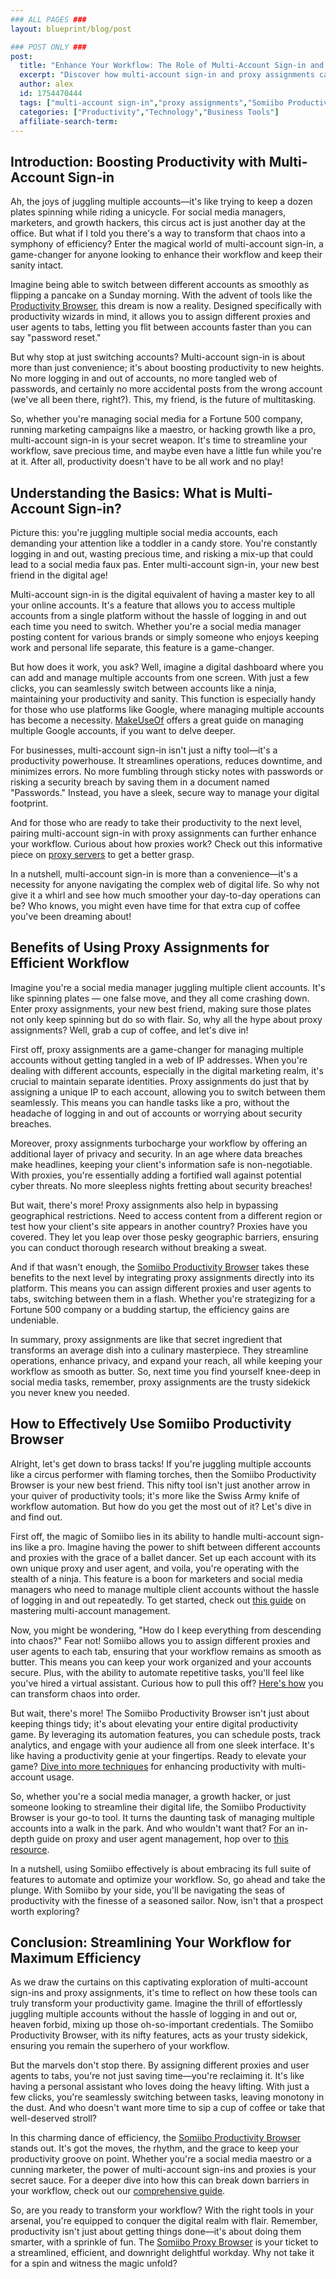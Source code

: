 ```yaml
---
### ALL PAGES ###
layout: blueprint/blog/post

### POST ONLY ###
post:
  title: "Enhance Your Workflow: The Role of Multi-Account Sign-in and Proxy Assignments"
  excerpt: "Discover how multi-account sign-in and proxy assignments can enhance productivity for social media managers and marketers using the Somiibo Productivity Browser."
  author: alex
  id: 1754470444
  tags: ["multi-account sign-in","proxy assignments","Somiibo Productivity Browser","workflow automation","productivity tools"]
  categories: ["Productivity","Technology","Business Tools"]
  affiliate-search-term: 
---
```


## Introduction: Boosting Productivity with Multi-Account Sign-in

Ah, the joys of juggling multiple accounts—it's like trying to keep a dozen plates spinning while riding a unicycle. For social media managers, marketers, and growth hackers, this circus act is just another day at the office. But what if I told you there's a way to transform that chaos into a symphony of efficiency? Enter the magical world of multi-account sign-in, a game-changer for anyone looking to enhance their workflow and keep their sanity intact.

Imagine being able to switch between different accounts as smoothly as flipping a pancake on a Sunday morning. With the advent of tools like the [Productivity Browser](https://productivitybrowser.com), this dream is now a reality. Designed specifically with productivity wizards in mind, it allows you to assign different proxies and user agents to tabs, letting you flit between accounts faster than you can say "password reset."

But why stop at just switching accounts? Multi-account sign-in is about more than just convenience; it's about boosting productivity to new heights. No more logging in and out of accounts, no more tangled web of passwords, and certainly no more accidental posts from the wrong account (we've all been there, right?). This, my friend, is the future of multitasking.

So, whether you're managing social media for a Fortune 500 company, running marketing campaigns like a maestro, or hacking growth like a pro, multi-account sign-in is your secret weapon. It's time to streamline your workflow, save precious time, and maybe even have a little fun while you're at it. After all, productivity doesn't have to be all work and no play!

## Understanding the Basics: What is Multi-Account Sign-in?

Picture this: you're juggling multiple social media accounts, each demanding your attention like a toddler in a candy store. You're constantly logging in and out, wasting precious time, and risking a mix-up that could lead to a social media faux pas. Enter multi-account sign-in, your new best friend in the digital age!

Multi-account sign-in is the digital equivalent of having a master key to all your online accounts. It's a feature that allows you to access multiple accounts from a single platform without the hassle of logging in and out each time you need to switch. Whether you're a social media manager posting content for various brands or simply someone who enjoys keeping work and personal life separate, this feature is a game-changer.

But how does it work, you ask? Well, imagine a digital dashboard where you can add and manage multiple accounts from one screen. With just a few clicks, you can seamlessly switch between accounts like a ninja, maintaining your productivity and sanity. This function is especially handy for those who use platforms like Google, where managing multiple accounts has become a necessity. [MakeUseOf](https://www.makeuseof.com/tag/multiple-google-accounts/) offers a great guide on managing multiple Google accounts, if you want to delve deeper.

For businesses, multi-account sign-in isn't just a nifty tool—it's a productivity powerhouse. It streamlines operations, reduces downtime, and minimizes errors. No more fumbling through sticky notes with passwords or risking a security breach by saving them in a document named "Passwords." Instead, you have a sleek, secure way to manage your digital footprint.

And for those who are ready to take their productivity to the next level, pairing multi-account sign-in with proxy assignments can further enhance your workflow. Curious about how proxies work? Check out this informative piece on [proxy servers](https://www.cloudflare.com/learning/cdn/what-is-a-proxy-server/) to get a better grasp.



In a nutshell, multi-account sign-in is more than a convenience—it's a necessity for anyone navigating the complex web of digital life. So why not give it a whirl and see how much smoother your day-to-day operations can be? Who knows, you might even have time for that extra cup of coffee you've been dreaming about!

## Benefits of Using Proxy Assignments for Efficient Workflow

Imagine you're a social media manager juggling multiple client accounts. It's like spinning plates — one false move, and they all come crashing down. Enter proxy assignments, your new best friend, making sure those plates not only keep spinning but do so with flair. So, why all the hype about proxy assignments? Well, grab a cup of coffee, and let's dive in!

First off, proxy assignments are a game-changer for managing multiple accounts without getting tangled in a web of IP addresses. When you're dealing with different accounts, especially in the digital marketing realm, it's crucial to maintain separate identities. Proxy assignments do just that by assigning a unique IP to each account, allowing you to switch between them seamlessly. This means you can handle tasks like a pro, without the headache of logging in and out of accounts or worrying about security breaches.

Moreover, proxy assignments turbocharge your workflow by offering an additional layer of privacy and security. In an age where data breaches make headlines, keeping your client's information safe is non-negotiable. With proxies, you're essentially adding a fortified wall against potential cyber threats. No more sleepless nights fretting about security breaches!

But wait, there's more! Proxy assignments also help in bypassing geographical restrictions. Need to access content from a different region or test how your client's site appears in another country? Proxies have you covered. They let you leap over those pesky geographic barriers, ensuring you can conduct thorough research without breaking a sweat. 

And if that wasn't enough, the [Somiibo Productivity Browser](https://productivitybrowser.com/blog/unlocking-new-levels-of-efficiency-how-the-somiibo-productivity-browser-can-transform-your-workflow) takes these benefits to the next level by integrating proxy assignments directly into its platform. This means you can assign different proxies and user agents to tabs, switching between them in a flash. Whether you're strategizing for a Fortune 500 company or a budding startup, the efficiency gains are undeniable.

In summary, proxy assignments are like that secret ingredient that transforms an average dish into a culinary masterpiece. They streamline operations, enhance privacy, and expand your reach, all while keeping your workflow as smooth as butter. So, next time you find yourself knee-deep in social media tasks, remember, proxy assignments are the trusty sidekick you never knew you needed.

## How to Effectively Use Somiibo Productivity Browser

Alright, let's get down to brass tacks! If you're juggling multiple accounts like a circus performer with flaming torches, then the Somiibo Productivity Browser is your new best friend. This nifty tool isn't just another arrow in your quiver of productivity tools; it's more like the Swiss Army knife of workflow automation. But how do you get the most out of it? Let's dive in and find out.

First off, the magic of Somiibo lies in its ability to handle multi-account sign-ins like a pro. Imagine having the power to shift between different accounts and proxies with the grace of a ballet dancer. Set up each account with its own unique proxy and user agent, and voila, you're operating with the stealth of a ninja. This feature is a boon for marketers and social media managers who need to manage multiple client accounts without the hassle of logging in and out repeatedly. To get started, check out [this guide](https://productivitybrowser.com/blog/can-the-somiibo-productivity-browser-enhance-your-multi-account-management-skills) on mastering multi-account management.

Now, you might be wondering, "How do I keep everything from descending into chaos?" Fear not! Somiibo allows you to assign different proxies and user agents to each tab, ensuring that your workflow remains as smooth as butter. This means you can keep your work organized and your accounts secure. Plus, with the ability to automate repetitive tasks, you'll feel like you've hired a virtual assistant. Curious how to pull this off? [Here's how](https://productivitybrowser.com/blog/from-chaos-to-order-how-productivity-browser-revolutionizes-workflow-automation) you can transform chaos into order.



But wait, there's more! The Somiibo Productivity Browser isn't just about keeping things tidy; it's about elevating your entire digital productivity game. By leveraging its automation features, you can schedule posts, track analytics, and engage with your audience all from one sleek interface. It's like having a productivity genie at your fingertips. Ready to elevate your game? [Dive into more techniques](https://productivitybrowser.com/blog/elevate-your-digital-productivity-techniques-for-multi-account-users) for enhancing productivity with multi-account usage.

So, whether you're a social media manager, a growth hacker, or just someone looking to streamline their digital life, the Somiibo Productivity Browser is your go-to tool. It turns the daunting task of managing multiple accounts into a walk in the park. And who wouldn't want that? For an in-depth guide on proxy and user agent management, hop over to [this resource](https://productivitybrowser.com/blog/mastering-productivity-a-guide-to-effective-proxy-and-user-agent-management).

In a nutshell, using Somiibo effectively is about embracing its full suite of features to automate and optimize your workflow. So, go ahead and take the plunge. With Somiibo by your side, you'll be navigating the seas of productivity with the finesse of a seasoned sailor. Now, isn't that a prospect worth exploring?

## Conclusion: Streamlining Your Workflow for Maximum Efficiency

As we draw the curtains on this captivating exploration of multi-account sign-ins and proxy assignments, it's time to reflect on how these tools can truly transform your productivity game. Imagine the thrill of effortlessly juggling multiple accounts without the hassle of logging in and out or, heaven forbid, mixing up those oh-so-important credentials. The Somiibo Productivity Browser, with its nifty features, acts as your trusty sidekick, ensuring you remain the superhero of your workflow.

But the marvels don't stop there. By assigning different proxies and user agents to tabs, you're not just saving time—you're reclaiming it. It's like having a personal assistant who loves doing the heavy lifting. With just a few clicks, you're seamlessly switching between tasks, leaving monotony in the dust. And who doesn't want more time to sip a cup of coffee or take that well-deserved stroll?

In this charming dance of efficiency, the [Somiibo Productivity Browser](https://productivitybrowser.com/blog/transform-your-workflow-advanced-techniques-with-the-somiibo-browser) stands out. It's got the moves, the rhythm, and the grace to keep your productivity groove on point. Whether you're a social media maestro or a cunning marketer, the power of multi-account sign-ins and proxies is your secret sauce. For a deeper dive into how this can break down barriers in your workflow, check out our [comprehensive guide](https://productivitybrowser.com/blog/breaking-down-the-barriers-how-the-somiibo-productivity-browser-enhances-your-workflow).

So, are you ready to transform your workflow? With the right tools in your arsenal, you're equipped to conquer the digital realm with flair. Remember, productivity isn't just about getting things done—it's about doing them smarter, with a sprinkle of fun. The [Somiibo Proxy Browser](https://productivitybrowser.com/blog/automate-your-social-media-tasks-a-deep-dive-into-the-somiibo-proxy-browser) is your ticket to a streamlined, efficient, and downright delightful workday. Why not take it for a spin and witness the magic unfold?
